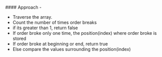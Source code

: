 ​#### Approach - 
- Traverse the array.
- Count the number of times order breaks
- if its greater than 1, return false
- If order broke only one time, the position(index) where order broke is stored
- If order broke at beginning or end, return true
- Else compare the values surrounding the position(index)
